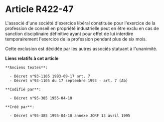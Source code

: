 # Article R422-47

L'associé d'une société d'exercice libéral constituée pour l'exercice de la profession de conseil en propriété industrielle
peut en être exclu en cas de sanction disciplinaire définitive ayant pour effet de lui interdire temporairement l'exercice de
la profession pendant plus de six mois.

Cette exclusion est décidée par les autres associés statuant à l'unanimité.

**Liens relatifs à cet article**

	**Anciens textes**:

	  - Décret n°93-1105 1993-09-17 art. 7
	  - Décret n°93-1105 du 17 septembre 1993 - art. 7 (Ab)

	**Codifié par**:

	  - Décret n°95-385 1955-04-10

	**Créé par**:

	  - Décret n°95-385 1995-04-10 annexe JORF 13 avril 1995
